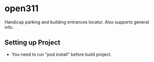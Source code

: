 # open311

Handicap parking and building entrances locator. Also supports general info.

## Setting up Project

- You need to run "pod install" before build project.

